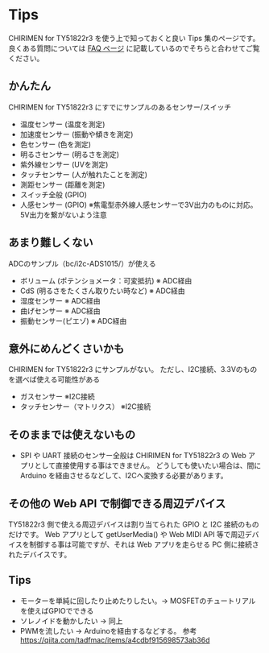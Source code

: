 # Tips

CHIRIMEN for TY51822r3 を使う上で知っておくと良い Tips 集のページです。良くある質問については [FAQ ページ](faq.md) に記載しているのでそちらと合わせてご覧ください。

## かんたん

CHIRIMEN for TY51822r3 にすでにサンプルのあるセンサー/スイッチ

- 温度センサー (温度を測定)
- 加速度センサー (振動や傾きを測定)
- 色センサー (色を測定)
- 明るさセンサー (明るさを測定)
- 紫外線センサー (UVを測定)
- タッチセンサー (人が触れたことを測定)
- 測距センサー (距離を測定)
- スイッチ全般 (GPIO)
- 人感センサー (GPIO) ※焦電型赤外線人感センサーで3V出力のものに対応。5V出力を繋がないよう注意

## あまり難しくない

ADCのサンプル（bc/i2c-ADS1015/）が使える

- ボリューム (ポテンショメータ：可変抵抗) ※ ADC経由
- CdS (明るさをたくさん取りたい時など) ※ ADC経由
- 湿度センサー ※ ADC経由
- 曲げセンサー ※ ADC経由
- 振動センサー(ピエゾ)  ※ ADC経由

## 意外にめんどくさいかも

CHIRIMEN for TY51822r3 にサンプルがない。
ただし、I2C接続、3.3Vのものを選べば使える可能性がある

- ガスセンサー  ※I2C接続
- タッチセンサー（マトリクス） ※I2C接続

## そのままでは使えないもの

- SPI や UART 接続のセンサー全般は CHIRIMEN for TY51822r3 の Web アプリとして直接使用する事はできません。
 どうしても使いたい場合は、間に Arduino を経由させるなどして、I2Cへ変換する必要があります。

## その他の Web API で制御できる周辺デバイス

TY51822r3 側で使える周辺デバイスは割り当てられた GPIO と I2C 接続のものだけです。
Web アプリとして getUserMedia() や Web MIDI API 等で周辺デバイスを制御する事は可能ですが、それは Web アプリを走らせる PC 側に接続されたデバイスです。

## Tips

- モーターを単純に回したり止めたりしたい。→ MOSFETのチュートリアルを使えばGPIOでできる
- ソレノイドを動かしたい → 同上
- PWMを流したい → Arduinoを経由するなどする。
  参考 https://qiita.com/tadfmac/items/a4cdbf915698573ab36d
